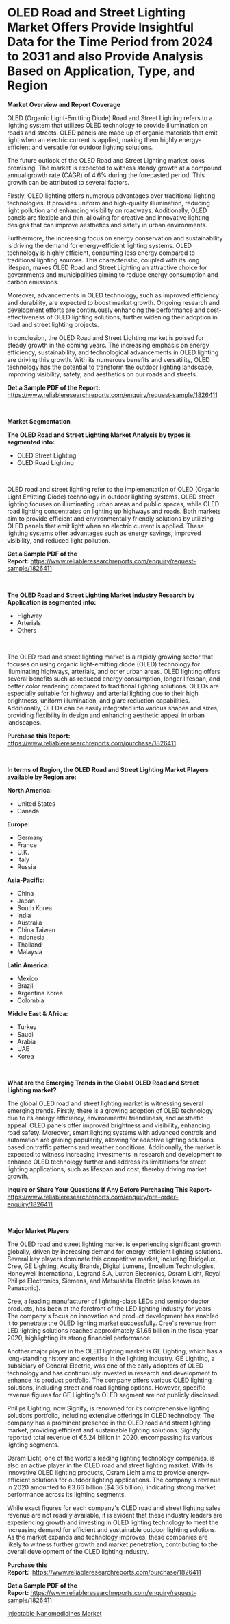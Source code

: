 <p><h1>OLED Road and Street Lighting Market Offers Provide Insightful Data for the Time Period from 2024 to 2031 and also Provide Analysis Based on Application, Type, and Region</h1></p><p><strong>Market Overview and Report Coverage</strong></p>
<p><p>OLED (Organic Light-Emitting Diode) Road and Street Lighting refers to a lighting system that utilizes OLED technology to provide illumination on roads and streets. OLED panels are made up of organic materials that emit light when an electric current is applied, making them highly energy-efficient and versatile for outdoor lighting solutions.</p><p>The future outlook of the OLED Road and Street Lighting market looks promising. The market is expected to witness steady growth at a compound annual growth rate (CAGR) of 4.6% during the forecasted period. This growth can be attributed to several factors. </p><p>Firstly, OLED lighting offers numerous advantages over traditional lighting technologies. It provides uniform and high-quality illumination, reducing light pollution and enhancing visibility on roadways. Additionally, OLED panels are flexible and thin, allowing for creative and innovative lighting designs that can improve aesthetics and safety in urban environments.</p><p>Furthermore, the increasing focus on energy conservation and sustainability is driving the demand for energy-efficient lighting systems. OLED technology is highly efficient, consuming less energy compared to traditional lighting sources. This characteristic, coupled with its long lifespan, makes OLED Road and Street Lighting an attractive choice for governments and municipalities aiming to reduce energy consumption and carbon emissions.</p><p>Moreover, advancements in OLED technology, such as improved efficiency and durability, are expected to boost market growth. Ongoing research and development efforts are continuously enhancing the performance and cost-effectiveness of OLED lighting solutions, further widening their adoption in road and street lighting projects.</p><p>In conclusion, the OLED Road and Street Lighting market is poised for steady growth in the coming years. The increasing emphasis on energy efficiency, sustainability, and technological advancements in OLED lighting are driving this growth. With its numerous benefits and versatility, OLED technology has the potential to transform the outdoor lighting landscape, improving visibility, safety, and aesthetics on our roads and streets.</p></p>
<p><strong>Get a Sample PDF of the Report:</strong> <a href="https://www.reliableresearchreports.com/enquiry/request-sample/1826411">https://www.reliableresearchreports.com/enquiry/request-sample/1826411</a></p>
<p>&nbsp;</p>
<p><strong>Market Segmentation</strong></p>
<p><strong>The OLED Road and Street Lighting Market Analysis by types is segmented into:</strong></p>
<p><ul><li>OLED Street Lighting</li><li>OLED Road Lighting</li></ul></p>
<p>&nbsp;</p>
<p><p>OLED road and street lighting refer to the implementation of OLED (Organic Light Emitting Diode) technology in outdoor lighting systems. OLED street lighting focuses on illuminating urban areas and public spaces, while OLED road lighting concentrates on lighting up highways and roads. Both markets aim to provide efficient and environmentally friendly solutions by utilizing OLED panels that emit light when an electric current is applied. These lighting systems offer advantages such as energy savings, improved visibility, and reduced light pollution.</p></p>
<p><strong>Get a Sample PDF of the Report:</strong>&nbsp;<a href="https://www.reliableresearchreports.com/enquiry/request-sample/1826411">https://www.reliableresearchreports.com/enquiry/request-sample/1826411</a></p>
<p>&nbsp;</p>
<p><strong>The OLED Road and Street Lighting Market Industry Research by Application is segmented into:</strong></p>
<p><ul><li>Highway</li><li>Arterials</li><li>Others</li></ul></p>
<p>&nbsp;</p>
<p><p>The OLED road and street lighting market is a rapidly growing sector that focuses on using organic light-emitting diode (OLED) technology for illuminating highways, arterials, and other urban areas. OLED lighting offers several benefits such as reduced energy consumption, longer lifespan, and better color rendering compared to traditional lighting solutions. OLEDs are especially suitable for highway and arterial lighting due to their high brightness, uniform illumination, and glare reduction capabilities. Additionally, OLEDs can be easily integrated into various shapes and sizes, providing flexibility in design and enhancing aesthetic appeal in urban landscapes.</p></p>
<p><strong>Purchase this Report:</strong>&nbsp; <a href="https://www.reliableresearchreports.com/purchase/1826411">https://www.reliableresearchreports.com/purchase/1826411</a></p>
<p>&nbsp;</p>
<p><strong>In terms of Region, the OLED Road and Street Lighting Market Players available by Region are:</strong></p>
<p>
    <p> <strong> North America: </strong>
        <ul>
            <li>United States</li>
            <li>Canada</li>
        </ul>
        </p> 
    <p> <strong> Europe: </strong>
        <ul>
            <li>Germany</li>
            <li>France</li>
            <li>U.K.</li>
            <li>Italy</li>
            <li>Russia</li>
        </ul>
        </p> 
    <p> <strong> Asia-Pacific: </strong>
        <ul>
            <li>China</li>
            <li>Japan</li>
            <li>South Korea</li>
            <li>India</li>
            <li>Australia</li>
            <li>China Taiwan</li>
            <li>Indonesia</li>
            <li>Thailand</li>
            <li>Malaysia</li>
        </ul>
        </p> 
    <p> <strong> Latin America: </strong>
        <ul>
            <li>Mexico</li>
            <li>Brazil</li>
            <li>Argentina Korea</li>
            <li>Colombia</li>
        </ul>
        </p> 
    <p> <strong> Middle East & Africa: </strong>
        <ul>
            <li>Turkey</li>
            <li>Saudi</li>
            <li>Arabia</li>
            <li>UAE</li>
            <li>Korea</li>
        </ul>
    </p>
    </p>
<p>&nbsp;</p>
<p><strong>What are the Emerging Trends in the Global OLED Road and Street Lighting market?</strong></p>
<p><p>The global OLED road and street lighting market is witnessing several emerging trends. Firstly, there is a growing adoption of OLED technology due to its energy efficiency, environmental friendliness, and aesthetic appeal. OLED panels offer improved brightness and visibility, enhancing road safety. Moreover, smart lighting systems with advanced controls and automation are gaining popularity, allowing for adaptive lighting solutions based on traffic patterns and weather conditions. Additionally, the market is expected to witness increasing investments in research and development to enhance OLED technology further and address its limitations for street lighting applications, such as lifespan and cost, thereby driving market growth.</p></p>
<p><strong>Inquire or Share Your Questions If Any Before Purchasing This Report</strong>- <a href="https://www.reliableresearchreports.com/enquiry/pre-order-enquiry/1826411">https://www.reliableresearchreports.com/enquiry/pre-order-enquiry/1826411</a></p>
<p>&nbsp;</p>
<p><strong>Major Market Players</strong></p>
<p><p>The OLED road and street lighting market is experiencing significant growth globally, driven by increasing demand for energy-efficient lighting solutions. Several key players dominate this competitive market, including Bridgelux, Cree, GE Lighting, Acuity Brands, Digital Lumens, Encelium Technologies, Honeywell International, Legrand S.A, Lutron Elecronics, Osram Licht, Royal Philips Electronics, Siemens, and Matsushita Electric (also known as Panasonic).</p><p>Cree, a leading manufacturer of lighting-class LEDs and semiconductor products, has been at the forefront of the LED lighting industry for years. The company's focus on innovation and product development has enabled it to penetrate the OLED lighting market successfully. Cree's revenue from LED lighting solutions reached approximately $1.65 billion in the fiscal year 2020, highlighting its strong financial performance.</p><p>Another major player in the OLED lighting market is GE Lighting, which has a long-standing history and expertise in the lighting industry. GE Lighting, a subsidiary of General Electric, was one of the early adopters of OLED technology and has continuously invested in research and development to enhance its product portfolio. The company offers various OLED lighting solutions, including street and road lighting options. However, specific revenue figures for GE Lighting's OLED segment are not publicly disclosed.</p><p>Philips Lighting, now Signify, is renowned for its comprehensive lighting solutions portfolio, including extensive offerings in OLED technology. The company has a prominent presence in the OLED road and street lighting market, providing efficient and sustainable lighting solutions. Signify reported total revenue of €6.24 billion in 2020, encompassing its various lighting segments.</p><p>Osram Licht, one of the world's leading lighting technology companies, is also an active player in the OLED road and street lighting market. With its innovative OLED lighting products, Osram Licht aims to provide energy-efficient solutions for outdoor lighting applications. The company's revenue in 2020 amounted to €3.66 billion ($4.36 billion), indicating strong market performance across its lighting segments.</p><p>While exact figures for each company's OLED road and street lighting sales revenue are not readily available, it is evident that these industry leaders are experiencing growth and investing in OLED lighting technology to meet the increasing demand for efficient and sustainable outdoor lighting solutions. As the market expands and technology improves, these companies are likely to witness further growth and market penetration, contributing to the overall development of the OLED lighting industry.</p></p>
<p><strong>Purchase this Report:</strong>&nbsp;&nbsp;<a href="https://www.reliableresearchreports.com/purchase/1826411">https://www.reliableresearchreports.com/purchase/1826411</a></p>
<p></p>
<p><strong>Get a Sample PDF of the Report:</strong>&nbsp;<a href="https://www.reliableresearchreports.com/enquiry/request-sample/1826411">https://www.reliableresearchreports.com/enquiry/request-sample/1826411</a></p>
<p><p><a href="https://issuu.com/reportprime-2/docs/injectable-nanomedicines-market-size-2030.pptx">Injectable Nanomedicines Market</a></p></p>